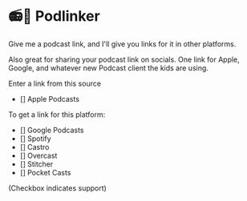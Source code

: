# 📻🔗 Podlinker
Give me a podcast link, and I'll give you links for it in other platforms.

Also great for sharing your podcast link on socials. One link for Apple, Google, and whatever new Podcast client the kids are using.

Enter a link from this source
- [] Apple Podcasts

To get a link for this platform: 
- [] Google Podcasts
- [] Spotify
- [] Castro
- [] Overcast
- [] Stitcher
- [] Pocket Casts

(Checkbox indicates support)
